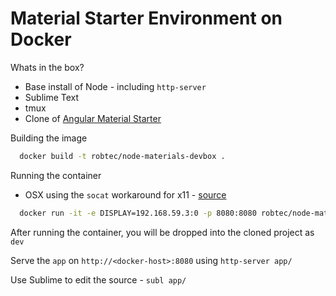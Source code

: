 # Material Starter Environment on Docker

Whats in the box?

* Base install of Node - including `http-server`
* Sublime Text
* tmux
* Clone of [Angular Material Starter](https://github.com/angular/material-start)

Building the image
```bash
  docker build -t robtec/node-materials-devbox .
```
Running the container
- OSX using the `socat` workaround for x11 - [source](https://github.com/docker/docker/issues/8710)
```bash
  docker run -it -e DISPLAY=192.168.59.3:0 -p 8080:8080 robtec/node-materials-devbox
```

After running the container, you will be dropped into the cloned project as `dev`

Serve the `app` on `http://<docker-host>:8080` using `http-server app/`

Use Sublime to edit the source - `subl app/`
